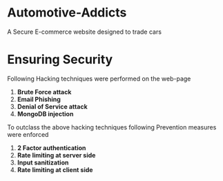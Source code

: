 # Automotive-Addicts
A Secure E-commerce website designed to trade cars

# Ensuring Security
Following Hacking techniques were performed on the web-page

1. **Brute Force attack**
2. **Email Phishing**
3. **Denial of Service attack**
4. **MongoDB injection**

To outclass the above hacking techniques following Prevention measures were enforced
1. **2 Factor authentication**
2. **Rate limiting at server side**
3. **Input sanitization**
4. **Rate limiting at client side**
